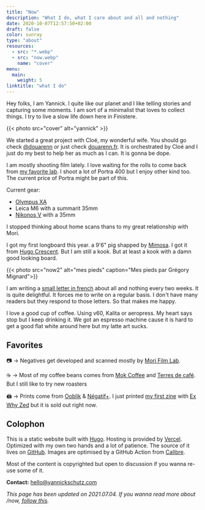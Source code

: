 ```yaml
---
title: "Now"
description: "What I do, what I care about and all and nothing"
date: 2020-10-07T12:57:50+02:00
draft: false
color: sunray
type: "about"
resources:
  - src: "*.webp"
  - src: "now.webp"
    name: "cover"
menu:
  main:
    weight: 5
linktitle: "what I do"
---
```

Hey folks, I am Yannick.
I quite like our planet and I like telling stories and capturing some moments.
I am sort of a minimalist that loves to collect things. I try to live a slow life down here in Finistere.

{{< photo src="cover" alt="yannick" >}}

We started a great project with Cloé, my wonderful wife. You should go check [@douarenn](https://instagram.com/douarenn) or just check [douarenn.fr](https://douarenn.fr). It is orchestrated by Cloé and I just do my best to help her as much as I can. It is gonna be dope.

I am mostly shooting film lately. I love waiting for the rolls to come back from [my favorite lab](https://morifilmlab.com). I shoot a lot of Portra 400 but I enjoy other kind too. The current price of Portra might be part of this.

Current gear:
- [Olympus XA](/olympus-xa)
- Leica M6 with a summarit 35mm
- [Nikonos V](/nikonos-v) with a 35mm

I stopped thinking about home scans thans to my great relationship with Mori.

I got my first longboard this year. a 9'6" pig shapped by [Mimosa](https://mimosa-surfboards.com). I got it from [Hugo Crescent](https://instagram.com/hugo_crescent). But I am still a kook. But at least a kook with a damn good looking board.

{{< photo src="now2" alt="mes pieds" caption="Mes pieds par Grégory Mignard">}}

I am writing a [small letter in french](/bonjour) about all and nothing every two weeks. It is quite delightful. It forces me to write on a regular basis. I don't have many readers but they respond to those letters. So that makes me happy.

I love a good cup of coffee. Using v60, Kalita or aeropress. My heart says stop but I keep drinking it. We got an espresso machine cause it is hard to get a good flat white around here but my latte art sucks.

## Favorites

📷 → Negatives get developed and scanned mostly by [Mori Film Lab](https://morifilmlab.com).

☕️ → Most of my coffee beans comes from [Mok Coffee](https://mokcoffee.be) and [Terres de café](https://terresdecafe.com). But I still like to try new roasters

🖨 → Prints come from [Ooblik](https://ooblik.com) & [Négatif+](https://negatifplus.com). I just printed [my first zine](/shop/a-thousand-tides) with [Ex Why Zed](https://exwhyzed.co.uk) but it is sold out right now.

## Colophon

This is a static website built with [Hugo](https://gohugo.io). Hosting is provided by [Vercel](https://vercel.co). Optimized with my own two hands and a lot of patience. The source of it lives on [GitHub](https://github.com/ys/bonjour). Images are optimised by a GitHub Action from [Calibre](https://calibreapp.com/blog/compress-images-in-prs).

Most of the content is copyrighted but open to discussion if you wanna re-use some of it.

**Contact:** [hello@yannickschutz.com](mailto://hello@yannickschutz.com)

*This page has been updated on 2021.07.04. If you wanna read more about /now, [follow this](https://nownownow.com/about).*
